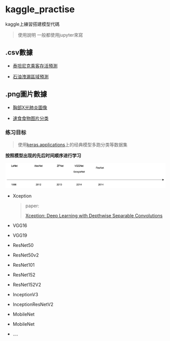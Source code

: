 # kaggle_practise
 kaggle上練習搭建模型代碼


> 使用說明
> 一般都使用jupyter來寫




## .csv數據

- [泰坦尼克乘客存活預測](https://github.com/danyow-cheung/kaggle_practise/tree/main/titanic)

- [石油洩漏區域預測](https://github.com/danyow-cheung/kaggle_practise/tree/main/oil_split)



## .png圖片數據

- [胸部X光肺炎圖像](https://github.com/danyow-cheung/kaggle_practise/tree/main/xray)

- [速食食物图片分类](https://github.com/danyow-cheung/kaggle_practise/tree/main/fast%20food)



### 练习目标

> 使用[keras.applications](https://keras.io/api/applications/)上的经典模型多跑分类等数据集

**按照模型出现的先后时间顺序进行学习**

<img src='paper/cnn_history.png'>



- Xception

  > paper:
  >
  > [Xception: Deep Learning with Depthwise Separable Convolutions](https://arxiv.org/abs/1610.02357)

- VGG16

- VGG19

- ResNet50

- ResNet50v2 

- ResNet101 

- ResNet152 

- ResNet152V2

- InceptionV3

- InceptionResNetV2

- MobileNet

- MobileNet

- ....



